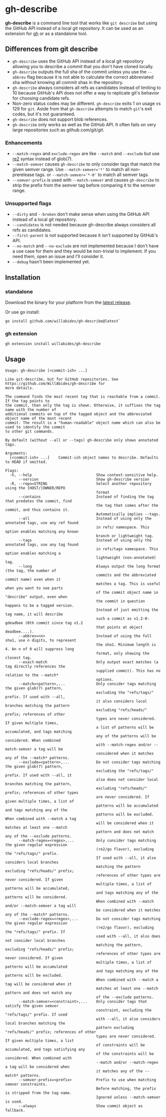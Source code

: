 # gh-describe

__gh-describe__ is a command line tool that works like `git describe` but using the GitHub API instead of a local git
repository. It can be used as an extension for [gh](https://cli.github.com/) or as a standalone tool.

## Differences from git describe

- `gh-describe` uses the GitHub API instead of a local git repository allowing you to describe a commit that you don't
  have cloned locally.
- `gh-describe` outputs the full sha of the commit unless you use the `--abbrev` flag because it is not able to
  calculate the correct abbreviated sha without knowing all commit shas in the repository.
- `gh-describe` always considers all refs as candidates instead of limiting to 10 because GitHub's API does not offer a
  way to replicate git's behavior for choosing candidate refs.
- Non-zero status codes may be different. `gh-describe` exits 1 on usage vs 129 for `git`. Aside from that `gh-describe`
  attempts to match `git`'s exit codes, but it's not guaranteed.
- `gh-describe` does not support blob references.
- `gh-describe` only works as well as the GitHub API. It often fails on very large repositories such as 
   github.com/git/git.

### Enhancements

- `--match-regex` and `exclude-regex` are like `--match` and `--exclude` but
  use [re2](https://github.com/google/re2/wiki/Syntax) syntax instead of glob(7).
- `--match-semver` causes `gh-describe` to only consider tags that match the given semver range.
  Use `--match-semver='*'` to match all non-prerelease tags. or `--match-semver='*-0'` to match all semver tags.
- `--semver-prefix` is used with `--match-semver` and causes `gh-describe` to strip the prefix from the semver tag
  before comparing it to the semver range.

### Unsupported flags

- `--dirty` and `--broken` don't make sense when using the GitHub API instead of a local git repository.
- `--candidates` is not needed because gh-describe always considers all refs as candidates.
- `--first-parent` is not supported because it isn't supported by GitHub's API.
- `--no-match` and `--no-exclude` are not implemented because I don't have a use case for them and they would be
  non-trivial to implement. If you need them, open an issue and I'll consider it.
- `--debug` hasn't been implemented yet.

## Installation

### standalone

Download the binary for your platform from
the [latest release](https://github.com/WillAbides/gh-describe/releases/latest).

Or use go install:

```shell
go install github.com/willabides/gh-describe@latest`
```

### gh extension

```shell
gh extension install willabides/gh-describe
```

## Usage

<!--- everything between the next line and the "end usage output" comment is generated by script/generate-readme --->
<!--- start usage output --->

```
Usage: gh-describe [<commit-ish> ...]

Like git-describe, but for GitHub repositories. See https://github.com/WillAbides/gh-describe for
more details.

The command finds the most recent tag that is reachable from a commit. If the tag points to
the commit, then only the tag is shown. Otherwise, it suffixes the tag name with the number of
additional commits on top of the tagged object and the abbreviated object name of the most recent
commit. The result is a "human-readable" object name which can also be used to identify the commit
to other git commands.

By default (without --all or --tags) gh-describe only shows annotated tags.

Arguments:
  [<commit-ish> ...]    Commit-ish object names to describe. Defaults to HEAD if omitted.

Flags:
  -h, --help                             Show context-sensitive help.
      --version                          Show gh-describe version
  -R, --repo=STRING                      Select another repository using the [HOST/]OWNER/REPO
                                         format
      --contains                         Instead of finding the tag that predates the commit, find
                                         the tag that comes after the commit, and thus contains it.
                                         Automatically implies --tags.
      --all                              Instead of using only the annotated tags, use any ref found
                                         in refs/ namespace. This option enables matching any known
                                         branch or lightweight tag.
      --tags                             Instead of using only the annotated tags, use any tag found
                                         in refs/tags namespace. This option enables matching a
                                         lightweight (non-annotated) tag.
      --long                             Always output the long format (the tag, the number of
                                         commits and the abbreviated commit name) even when it
                                         matches a tag. This is useful when you want to see parts
                                         of the commit object name in "describe" output, even when
                                         the commit in question happens to be a tagged version.
                                         Instead of just emitting the tag name, it will describe
                                         such a commit as v1.2-0-gdeadbee (0th commit since tag v1.2
                                         that points at object deadbee....).
      --abbrev=<n>                       Instead of using the full sha1, use n digits, to represent
                                         the sha1. Minimum length is 4. An n of 0 will suppress long
                                         format, only showing the closest tag.
      --exact-match                      Only output exact matches (a tag directly references the
                                         supplied commit). This has no relation to the --match*
                                         options.
      --match=<pattern>,...              Only consider tags matching the given glob(7) pattern,
                                         excluding the "refs/tags/" prefix. If used with --all,
                                         it also considers local branches matching the pattern
                                         excluding "refs/heads/" prefix; references of other
                                         types are never considered. If given multiple times,
                                         a list of patterns will be accumulated, and tags matching
                                         any of the patterns will be considered. When combined
                                         with --match-regex and/or --match-semver a tag will be
                                         considered when it matches any of the --match* patterns.
      --exclude=<pattern>,...            Do not consider tags matching the given glob(7) pattern,
                                         excluding the "refs/tags/" prefix. If used with --all, it
                                         also does not consider local branches matching the pattern,
                                         excluding "refs/heads/" prefix; references of other types
                                         are never considered. If given multiple times, a list of
                                         patterns will be accumulated and tags matching any of the
                                         patterns will be excluded. When combined with --match a tag
                                         will be considered when it matches at least one --match
                                         pattern and does not match any of the --exclude patterns.
      --match-regex=<regex>,...          Only consider tags matching the given regular expression
                                         (re2/go flavor), excluding the "refs/tags/" prefix.
                                         If used with --all, it also considers local branches
                                         matching the pattern excluding "refs/heads/" prefix;
                                         references of other types are never considered. If given
                                         multiple times, a list of patterns will be accumulated,
                                         and tags matching any of the patterns will be considered.
                                         When combined with --match and/or --match-semver a tag will
                                         be considered when it matches any of the --match* patterns.
      --exclude-regex=<regex>,...        Do not consider tags matching the given regular expression
                                         (re2/go flavor), excluding the "refs/tags/" prefix. If
                                         used with --all, it also does not consider local branches
                                         matching the pattern, excluding "refs/heads/" prefix;
                                         references of other types are never considered. If given
                                         multiple times, a list of patterns will be accumulated
                                         and tags matching any of the patterns will be excluded.
                                         When combined with --match a tag will be considered when it
                                         matches at least one --match pattern and does not match any
                                         of the --exclude patterns.
      --match-semver=<constraint>,...    Only consider tags that satisfy the given semver
                                         constraint, excluding the "refs/tags/" prefix. If used
                                         with --all, it also considers local branches matching the
                                         pattern excluding "refs/heads/" prefix; references of other
                                         types are never considered. If given multiple times, a list
                                         of constraints will be accumulated, and tags satisfying any
                                         of the constraints will be considered. When combined with
                                         --match and/or --match-regex a tag will be considered when
                                         it matches any of the --match* patterns.
      --semver-prefix=<prefix>           Prefix to use when matching semver constraints.
                                         Before matching, the prefix is stripped from the tag name.
                                         Ignored unless --match-semver is used.
      --always                           Show commit object as fallback.
```

<!--- end usage output --->
